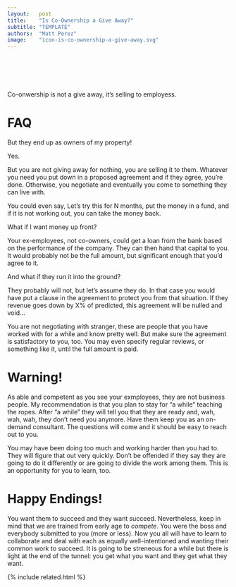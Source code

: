 ```yaml
---
layout:   post
title:    "Is Co-Ownership a Give Away?"
subtitle: "TEMPLATE"
authors:  "Matt Perez"
image:    "icon-is-co-ownership-a-give-away.svg"
---
```


<div style="display:none;">
 <p>Co-onwership is not a give away, it&rsquo;s selling to employess.</p>
</div>

<h1>&nbsp;</h1>
 <p>Co-onwership is not a give away, it&rsquo;s selling to employess.</p>

<h1>FAQ</h1>
 <div class="_q">But they end up as owners of my property!</div>
 <div class="_a">
  <p>Yes.</p>
  <p>But you are not giving away for nothing, you are selling it to them. Whatever you need you put down in a proposed agreement and if they agree, you&rsquo;re done. Otherwise, you negotiate and eventually you come to something they can live with.</p>
  <p>You could even say, <span class="_quotatespan">Let&rsquo;s try this for N months, put the money in a fund, and if it is not working out, you can take the money back.</span></p>
 </div>
 <div class="_q">What if I want money up front?</div>
 <div class="_a">
  <p>Your ex-employees, not co-owners, could get a loan from the bank based on the performance of the company. They can then hand that capital to you. It would probably not be the full amount, but significant enough that you&rsquo;d agree to it.</p>
 </div>
 <div class="_q">And what if they run it into the ground?</div>
 <div class="_a">
  <p>They probably will not, but let&rsquo;s assume they do. In that case you would have put a clause in the agreement to protect you from that situation. <span class="_quotespan">If they revenue goes down by X% of predicted, this agreement will be nulled and void&hellip;</span></p>
  <p>You are not negotiating with stranger, these are people that you have worked with for a while and know pretty well. But make sure the agreement is satisfactory to you, too. You may even specify regular reviews,  or something like it, until the full amount is paid.</p>
 </div>

<h1>Warning!</h1>
 <p>As able and competent as you see your exmployees, they are not business people. My recommendation is that you plan to stay for &ldquo;a while&rdquo; teaching the ropes. After &ldquo;a while&rdquo; they will tell you that they are ready and, wah, wah, wah, they don&rsquo;t need you anymore. Have them keep you as an on-demand consultant. The questions will come and it should be easy to reach out to you.</p>
 <p>You may have been doing too much and working harder than you had to. They will figure that out very quickly. Don&rsquo;t be offended if they say they are going to do it differently or are going to divide the work among them. This is an opportunity for you to learn, too.</p>

<h1>Happy Endings!</h1>
 <p>You want them to succeed and they want succeed. Nevertheless, keep in mind that we are trained from early age to <em>compete</em>. You were the boss and everybody submitted to you (more or less). Now you all will have to learn to collaborate and deal with each as equally well-intentioned and wanting their common work to succeed. It is going to be streneous for a while but there is light at the end of the tunnel: you get what you want and they get what they want.</p>

{% include related.html %}
